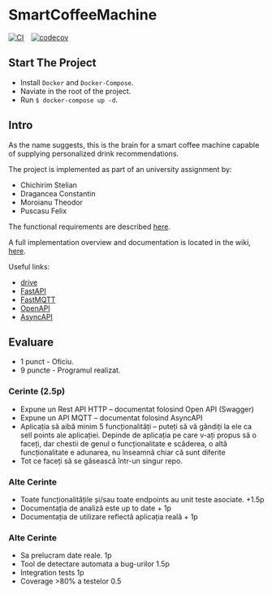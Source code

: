 # SmartCoffeeMachine

[![CI](https://github.com/TeamUnibuc/SmartCoffeeMachine/actions/workflows/coverage.yml/badge.svg)](https://github.com/TeamUnibuc/SmartCoffeeMachine/actions/workflows/coverage.yml) &ensp; 
[![codecov](https://codecov.io/gh/TeamUnibuc/SmartCoffeeMachine/branch/main/graph/badge.svg?token=BP7YZ5JUDZ)](https://codecov.io/gh/TeamUnibuc/SmartCoffeeMachine)

## Start The Project

 * Install `Docker` and `Docker-Compose`.
 * Naviate in the root of the project.
 * Run `$ docker-compose up -d`.

## Intro

As the name suggests, this is the brain for a smart coffee machine capable of supplying personalized drink recommendations.

The project is implemented as part of an university assignment by:
 * Chichirim Stelian
 * Dragancea Constantin
 * Moroianu Theodor
 * Puscasu Felix

The functional requirements are described [here](wiki/analiza_cerintelor.md).

A full implementation overview and documentation is located in the wiki, [here](wiki/wiki.md).

Useful links:
* [drive](https://drive.google.com/drive/u/0/folders/1iyG4vzVHs1718v1f8eSRSbOx5QOlbnQM)
* [FastAPI](https://fastapi.tiangolo.com/)
* [FastMQTT](https://pypi.org/project/fastapi-mqtt/)
* [OpenAPI](https://www.openapis.org/)
* [AsyncAPI](https://www.asyncapi.com/)

## Evaluare

 * 1 punct  - Oficiu.
 * 9 puncte - Programul realizat.

### Cerinte (2.5p)

 * Expune un Rest API HTTP – documentat folosind Open API (Swagger) 
 * Expune un API MQTT – documentat folosind AsyncAPI
 * Aplicația să aibă minim 5 funcționalități – puteți să vă gândiți la ele ca sell points ale aplicației. Depinde de aplicația pe care v-ați propus să o faceți, dar chestii de genul o funcționalitate e scăderea, o altă funcționalitate e adunarea, nu înseamnă chiar că sunt diferite 
 * Tot ce faceți să se găsească într-un singur repo.

### Alte Cerinte

 * Toate funcționalitățile și/sau toate endpoints au unit teste asociate. +1.5p
 * Documentația de analiză este up to date + 1p
 * Documentația de utilizare reflectă aplicația reală + 1p

### Alte Cerinte

 * Sa prelucram date reale. 1p
 * Tool de detectare automata a bug-urilor 1.5p
 * Integration tests 1p
 * Coverage >80% a testelor 0.5
